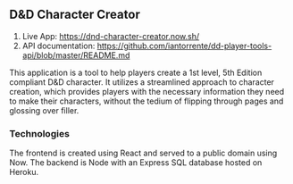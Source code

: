 ## D&D Character Creator
1) Live App: https://dnd-character-creator.now.sh/
2) API documentation: https://github.com/iantorrente/dd-player-tools-api/blob/master/README.md

This application is a tool to help players create a 1st level, 5th Edition compliant D&D character. It utilizes a streamlined approach to character creation, which provides players with the necessary information they need to make their characters, without the tedium of flipping through pages and glossing over filler. 

### Technologies
The frontend is created using React and served to a public domain using Now. The backend is Node with an Express SQL database hosted on Heroku.
